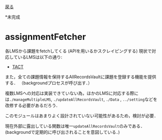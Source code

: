 
[戻る](../README.md)

*未完成

# assignmentFetcher

各LMSから課題をfetchしてくる (APIを用いるかスクレイピングする)
現状で対応しているLMSは以下の通り:

- [TACT](./TACT/README.md)

また，全ての課題情報を保持するAllRecordsVaultに課題を登録する機能を提供する．
（backgroundプロセスが呼び出す．）

複数LMSへの対応は実装できていない為，ほかのLMSに対応する際には`./manageMultipleLMS`, `./updateAllRecordsVault`, `./Data` , `../setting`などを改修する必要があるだろう．

このモジュールはあまりよく設計されていない可能性があるため，検討が必要．

現在外部に露出している関数は唯一`updateAllRecordsVault`のみである．
(backgroundで定期的に呼び出されることを意図している．)
